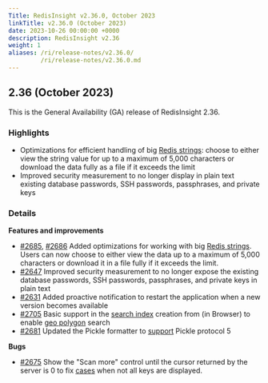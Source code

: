 ```yaml
---
Title: RedisInsight v2.36.0, October 2023
linkTitle: v2.36.0 (October 2023)
date: 2023-10-26 00:00:00 +0000
description: RedisInsight v2.36
weight: 1
aliases: /ri/release-notes/v2.36.0/
         /ri/release-notes/v2.36.0.md
---
```

## 2.36 (October 2023)
This is the General Availability (GA) release of RedisInsight 2.36.

### Highlights
 
- Optimizations for efficient handling of big [Redis strings](https://redis.io/docs/data-types/strings/): choose to either view the string value for up to a maximum of 5,000 characters or download the data fully as a file if it exceeds the limit
- Improved security measurement to no longer display in plain text existing database passwords, SSH passwords, passphrases, and private keys
 
### Details
 
**Features and improvements**
- [#2685](https://github.com/RedisInsight/RedisInsight/pull/2685), [#2686](https://github.com/RedisInsight/RedisInsight/pull/2686) Added optimizations for working with big [Redis strings](https://redis.io/docs/data-types/strings/). Users can now choose to either view the data up to a maximum of 5,000 characters or download it in a file fully if it exceeds the limit.
- [#2647](https://github.com/RedisInsight/RedisInsight/pull/2647) Improved security measurement to no longer expose the existing database passwords, SSH passwords, passphrases, and private keys in plain text
- [#2631](https://github.com/RedisInsight/RedisInsight/pull/2631) Added proactive notification to restart the application when a new version becomes available
- [#2705](https://github.com/RedisInsight/RedisInsight/pull/2705) Basic support in the [search index](https://redis.io/docs/interact/search-and-query/) creation from (in Browser) to enable [geo polygon](https://redis.io/commands/ft.create/#:~:text=Vector%20Fields.-,GEOSHAPE,-%2D%20Allows%20polygon%20queries) search
- [#2681](https://github.com/RedisInsight/RedisInsight/pull/2681) Updated the Pickle formatter to [support](https://github.com/RedisInsight/RedisInsight/issues/2260) Pickle protocol 5
 
**Bugs**
- [#2675](https://github.com/RedisInsight/RedisInsight/pull/2675) Show the "Scan more" control until the cursor returned by the server is 0 to fix [cases](https://github.com/RedisInsight/RedisInsight/issues/2618) when not all keys are displayed.
